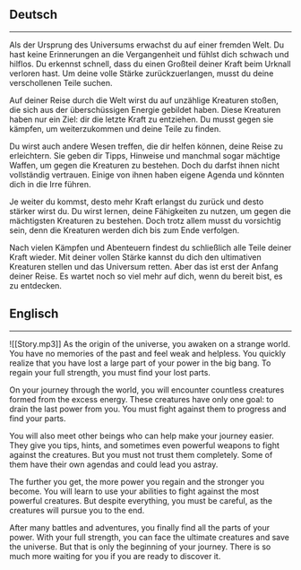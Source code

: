 ## Deutsch 
---
Als der Ursprung des Universums erwachst du auf einer fremden Welt. Du hast keine Erinnerungen an die Vergangenheit und fühlst dich schwach und hilflos. Du erkennst schnell, dass du einen Großteil deiner Kraft beim Urknall verloren hast. Um deine volle Stärke zurückzuerlangen, musst du deine verschollenen Teile suchen.

Auf deiner Reise durch die Welt wirst du auf unzählige Kreaturen stoßen, die sich aus der überschüssigen Energie gebildet haben. Diese Kreaturen haben nur ein Ziel: dir die letzte Kraft zu entziehen. Du musst gegen sie kämpfen, um weiterzukommen und deine Teile zu finden.

Du wirst auch andere Wesen treffen, die dir helfen können, deine Reise zu erleichtern. Sie geben dir Tipps, Hinweise und manchmal sogar mächtige Waffen, um gegen die Kreaturen zu bestehen. Doch du darfst ihnen nicht vollständig vertrauen. Einige von ihnen haben eigene Agenda und könnten dich in die Irre führen.

Je weiter du kommst, desto mehr Kraft erlangst du zurück und desto stärker wirst du. Du wirst lernen, deine Fähigkeiten zu nutzen, um gegen die mächtigsten Kreaturen zu bestehen. Doch trotz allem musst du vorsichtig sein, denn die Kreaturen werden dich bis zum Ende verfolgen.

Nach vielen Kämpfen und Abenteuern findest du schließlich alle Teile deiner Kraft wieder. Mit deiner vollen Stärke kannst du dich den ultimativen Kreaturen stellen und das Universum retten. Aber das ist erst der Anfang deiner Reise. Es wartet noch so viel mehr auf dich, wenn du bereit bist, es zu entdecken.

## Englisch
---

![[Story.mp3]]
As the origin of the universe, you awaken on a strange world. You have no memories of the past and feel weak and helpless. You quickly realize that you have lost a large part of your power in the big bang. To regain your full strength, you must find your lost parts.

On your journey through the world, you will encounter countless creatures formed from the excess energy. These creatures have only one goal: to drain the last power from you. You must fight against them to progress and find your parts.

You will also meet other beings who can help make your journey easier. They give you tips, hints, and sometimes even powerful weapons to fight against the creatures. But you must not trust them completely. Some of them have their own agendas and could lead you astray.

The further you get, the more power you regain and the stronger you become. You will learn to use your abilities to fight against the most powerful creatures. But despite everything, you must be careful, as the creatures will pursue you to the end.

After many battles and adventures, you finally find all the parts of your power. With your full strength, you can face the ultimate creatures and save the universe. But that is only the beginning of your journey. There is so much more waiting for you if you are ready to discover it.

